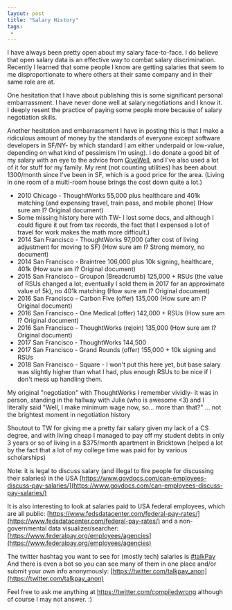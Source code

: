 ```yaml
---
layout: post
title: "Salary History"
tags:
 -
---
```


I have always been pretty open about my salary face-to-face. I do believe that open salary data is an effective way to combat salary discrimination. Recently I learned that some people I know are getting salaries that seem to me disproportionate to where others at their same company and in their same role are at.

One hesitation that I have about publishing this is some significant personal embarrassment. I have never done well at salary negotiations and I know it. I deeply resent the practice of paying some people more because of salary negotiation skills.

Another hesitation and embarrassment I have in posting this is that I make a ridiculous amount of money by the standards of everyone except software developers in SF/NY- by which standard I am either underpaid or low-value, depending on what kind of pessimism I'm using). I do donate a good bit of my salary with an eye to the advice from [GiveWell](https://www.givewell.org/), and I've also used a lot of it for stuff for my family. My rent (not counting utilities) has been about 1300/month since I've been in SF, which is a good price for the area. (Living in one room of a multi-room house brings the cost down quite a lot.)

* 2010 Chicago - ThoughtWorks 55,000 plus healthcare and 401k matching (and expensing travel, train pass, and mobile phone) (How sure am I? Original document)
* Some missing history here with TW- I lost some docs, and although I could figure it out from tax records, the fact that I expensed a lot of travel for work makes the math more difficult.)
* 2014 San Francisco - ThoughtWorks 97,000 (after cost of living adjustment for moving to SF) (How sure am I? Strong memory, no document)
* 2014 San Francisco - Braintree 106,000 plus 10k signing, healthcare, 401k (How sure am I? Original document)
* 2015 San Francisco - Groupon (Breadcrumb) 125,000 + RSUs (the value of RSUs changed a lot; eventually I sold them in 2017 for an approximate value of 5k), no 401k matching (How sure am I? Original document)
* 2016 San Francisco - Carbon Five (offer) 135,000 (How sure am I? Original document)
* 2016 San Francisco - One Medical (offer) 142,000 + RSUs (How sure am I? Original document)
* 2016 San Francisco - ThoughtWorks (rejoin) 135,000 (How sure am I? Original document)
* 2017 San Francisco - ThoughtWorks 144,500
* 2017 San Francisco - Grand Rounds (offer) 155,000 + 10k signing and RSUs
* 2018 San Francisco - Square - I won't put this here yet, but base salary was slightly higher than what I had, plus enough RSUs to be nice if I don't mess up handling them.

My original "negotiation" with ThoughtWorks I remember vividly- it was in person, standing in the hallway with Julie (who is awesome <3) and I literally said "Well, I make minimum wage now, so... more than that?" ... not the brightest moment in negotiation history

Shoutout to TW for giving me a pretty fair salary given my lack of a CS degree, and with living cheap I managed to pay off my student debts in only 3 years or so of living in a $375/month apartment in Bricktown (helped a lot by the fact that a lot of my college time was paid for by various scholarships)

Note: it is legal to discuss salary (and illegal to fire people for discussing their salaries) in the USA [https://www.govdocs.com/can-employees-discuss-pay-salaries/](https://www.govdocs.com/can-employees-discuss-pay-salaries/)

It is also interesting to look at salaries paid to USA federal employees, which are all public: [https://www.fedsdatacenter.com/federal-pay-rates/](https://www.fedsdatacenter.com/federal-pay-rates/) and a non-governmental data visualizer/searcher: [https://www.federalpay.org/employees/agencies](https://www.federalpay.org/employees/agencies)

The twitter hashtag you want to see for (mostly tech) salaries is [#talkPay](https://twitter.com/hashtag/TalkPay?src=hash) And there is even a bot so you can see many of them in one place and/or submit your own info anonymously: [https://twitter.com/talkpay_anon](https://twitter.com/talkpay_anon)


Feel free to ask me anything at https://twitter.com/compiledwrong although of course I may not answer. :)
